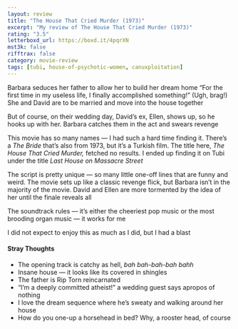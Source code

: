```yaml
---
layout: review
title: "The House That Cried Murder (1973)"
excerpt: "My review of The House That Cried Murder (1973)"
rating: "3.5"
letterboxd_url: https://boxd.it/4pqrXN
mst3k: false
rifftrax: false
category: movie-review
tags: [tubi, house-of-psychotic-women, canuxploitation]
---
```


Barbara seduces her father to allow her to build her dream home “For the first time in my useless life, I finally accomplished something!” (Ugh, brag!) She and David are to be married and move into the house together

But of course, on their wedding day, David’s ex, Ellen, shows up, so he hooks up with her. Barbara catches them in the act and swears revenge

This movie has so many names — I had such a hard time finding it. There’s a <i>The Bride</i> that’s also from 1973, but it’s a Turkish film. The title here, <i>The House That Cried Murder,</i> fetched no results. I ended up finding it on Tubi under the title <i>Last House on Massacre Street</i>

The script is pretty unique — so many little one-off lines that are funny and weird. The movie sets up like a classic revenge flick, but Barbara isn’t in the majority of the movie. David and Ellen are more tormented by the idea of her until the finale reveals all

The soundtrack rules — it’s either the cheeriest pop music or the most brooding organ music — it works for me

I did not expect to enjoy this as much as I did, but I had a blast

#### Stray Thoughts

- The opening track is catchy as hell, <i>bah bah-bah-bah bahh</i>
- Insane house — it looks like its covered in shingles
- The father is Rip Torn reincarnated
- “I’m a deeply committed atheist!” a wedding guest says apropos of nothing
- I love the dream sequence where he’s sweaty and walking around her house
- How do you one-up a horsehead in bed? Why, a rooster head, of course
